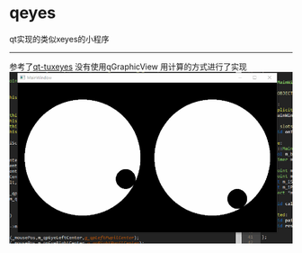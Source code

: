 # qeyes
qt实现的类似xeyes的小程序

----------
参考了[qt-tuxeyes][1]
没有使用qGraphicView
用计算的方式进行了实现
![1.gif][2]


  [1]: https://github.com/c0d3xd3v/qt-tuxeyes
  [2]: https://github.com/SimonLeeCHN/qeyes/blob/master/1.gif
